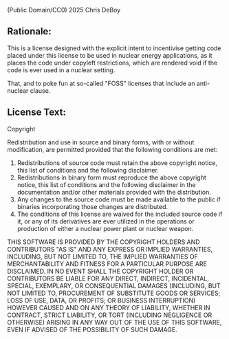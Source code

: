 (Public Domain/CC0) 2025 Chris DeBoy

## Rationale:

This is a license designed with the explicit intent to incentivise getting code placed under this license to be used in nuclear energy applications, as it places the code under copyleft restrictions, which are rendered void if the code is ever used in a nuclear setting.


That, and to poke fun at so-called "FOSS" licenses that include an anti-nuclear clause.

## License Text:

Copyright <year> <copyright holder>

Redistribution and use in source and binary forms, with or without modification, are permitted provided that the following conditions are met:

1. Redistributions of source code must retain the above copyright notice, this list of conditions and the following disclaimer.
2. Redistributions in binary form must reproduce the above copyright notice, this list of conditions and the following disclaimer in the documentation and/or other materials provided with the distribution.
3. Any changes to the source code must be made available to the public if binaries incorporating those changes are distributed.
4. The conditions of this license are waived for the included source code if it, or any of its derivatives are ever utilized in the operations or production of either a nuclear power plant or nuclear weapon.

THIS SOFTWARE IS PROVIDED BY THE COPYRIGHT HOLDERS AND CONTRIBUTORS "AS IS" AND ANY EXPRESS OR IMPLIED WARRANTIES, INCLUDING, BUT NOT LIMITED TO, THE IMPLIED WARRANTIES OF MERCHANTABILITY AND FITNESS FOR A PARTICULAR PURPOSE ARE DISCLAIMED. IN NO EVENT SHALL THE COPYRIGHT HOLDER OR CONTRIBUTORS BE LIABLE FOR ANY DIRECT, INDIRECT, INCIDENTAL, SPECIAL, EXEMPLARY, OR CONSEQUENTIAL DAMAGES (INCLUDING, BUT NOT LIMITED TO, PROCUREMENT OF SUBSTITUTE GOODS OR SERVICES; LOSS OF USE, DATA, OR PROFITS; OR BUSINESS INTERRUPTION) HOWEVER CAUSED AND ON ANY THEORY OF LIABILITY, WHETHER IN CONTRACT, STRICT LIABILITY, OR TORT (INCLUDING NEGLIGENCE OR OTHERWISE) ARISING IN ANY WAY OUT OF THE USE OF THIS SOFTWARE, EVEN IF ADVISED OF THE POSSIBILITY OF SUCH DAMAGE.
